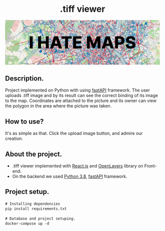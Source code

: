 <h1 align="center">.tiff viewer</h1>

<p align="center"><img src="./readme_assets/PIC2.png"></p>

## Description.
Project implemented on Python with using [fastAPI](https://fastapi.tiangolo.com/) framework. The user uploads .tiff
image and by its result can see the correct binding of its image to the map. Coordinates are attached to the picture and
its owner can view the polygon in the area where the picture was taken.

## How to use?
It's as simple as that. Click the upload image button, and admire our creation.

## About the project.
- .tiff viewer implemented with [React.js](https://react.dev/) and [OpenLayers](https://openlayers.org/) library on Front-end.
- On the backend we used [Python 3.8](https://www.python.org/), [fastAPI](https://fastapi.tiangolo.com/) framework.

## Project setup.
```
# Installing dependencies
pip install requirements.txt

# Database and project setuping. 
docker-compose up -d
```
